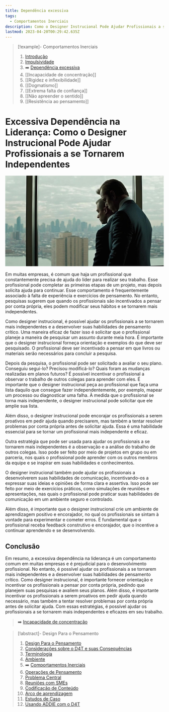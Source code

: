 ```yaml
---
title: Dependência excessiva
tags:
  - Comportamentos Inerciais
description: Como o Designer Instrucional Pode Ajudar Profissionais a se Tornarem Independentes
lastmod: 2023-04-20T00:29:42.635Z
---
```


>[!example]- Comportamentos Inerciais
>
>1. [Introdução](Comportamentos%20Inerciais.md)
>2. [Impulsividade](Impulsividade.md)
>3. ➡️ [Dependência excessiva](Dependência%20excessiva.md)
>4. [[Incapacidade de concentração]]
>5. [[Rigidez e inflexibilidade]]
>6. [[Dogmatismo]]
>7. [[Extrema falta de confiança]]
>8. [[Não apreender o sentido]]
>9. [[Resistência ao pensamento]]

# Excessiva Dependência na Liderança: Como o Designer Instrucional Pode Ajudar Profissionais a se Tornarem Independentes

![](../../_uploads/d4t-assets/images/inertial-behaviors-dependecy.jpg)

Em muitas empresas, é comum que haja um profissional que constantemente precisa de ajuda do líder para realizar seu trabalho. Esse profissional pode completar as primeiras etapas de um projeto, mas depois solicita ajuda para continuar. Esse comportamento é frequentemente associado à falta de experiência e exercícios de pensamento. No entanto, pesquisas sugerem que quando os profissionais são incentivados a pensar por conta própria, eles podem modificar seus hábitos e se tornarem mais independentes.

Como designer instrucional, é possível ajudar os profissionais a se tornarem mais independentes e a desenvolver suas habilidades de pensamento crítico. Uma maneira eficaz de fazer isso é solicitar que o profissional planeje a maneira de pesquisar um assunto durante meia hora. É importante que o designer instrucional forneça orientação e exemplos do que deve ser pesquisado. O profissional deve ser incentivado a pensar em que livros ou materiais serão necessários para concluir a pesquisa.

Depois da pesquisa, o profissional pode ser solicitado a avaliar o seu plano. Conseguiu segui-lo? Precisou modificá-lo? Quais foram as mudanças realizadas em planos futuros? É possível incentivar o profissional a observar o trabalho de outros colegas para aprender com eles. É importante que o designer instrucional peça ao profissional que faça uma lista daquilo que consegue fazer independentemente, por exemplo, mapear um processo ou diagnosticar uma falha. À medida que o profissional se torna mais independente, o designer instrucional pode solicitar que ele amplie sua lista.

Além disso, o designer instrucional pode encorajar os profissionais a serem proativos em pedir ajuda quando precisarem, mas também a tentar resolver problemas por conta própria antes de solicitar ajuda. Essa é uma habilidade essencial para se tornar um profissional mais independente e eficaz.

Outra estratégia que pode ser usada para ajudar os profissionais a se tornarem mais independentes é a observação e a análise do trabalho de outros colegas. Isso pode ser feito por meio de projetos em grupo ou em parceria, nos quais o profissional pode aprender com os outros membros da equipe e se inspirar em suas habilidades e conhecimentos.

O designer instrucional também pode ajudar os profissionais a desenvolverem suas habilidades de comunicação, incentivando-os a expressar suas ideias e opiniões de forma clara e assertiva. Isso pode ser feito por meio de exercícios práticos, como simulações de reuniões e apresentações, nas quais o profissional pode praticar suas habilidades de comunicação em um ambiente seguro e controlado.

Além disso, é importante que o designer instrucional crie um ambiente de aprendizagem positivo e encorajador, no qual os profissionais se sintam à vontade para experimentar e cometer erros. É fundamental que o profissional receba feedback construtivo e encorajador, que o incentive a continuar aprendendo e se desenvolvendo.

## Conclusão

Em resumo, a excessiva dependência na liderança é um comportamento comum em muitas empresas e é prejudicial para o desenvolvimento profissional. No entanto, é possível ajudar os profissionais a se tornarem mais independentes e a desenvolver suas habilidades de pensamento crítico. Como designer instrucional, é importante fornecer orientação e incentivar os profissionais a pensar por conta própria, pedindo que planejem suas pesquisas e avaliem seus planos. Além disso, é importante incentivar os profissionais a serem proativos em pedir ajuda quando necessário, mas também a tentar resolver problemas por conta própria antes de solicitar ajuda. Com essas estratégias, é possível ajudar os profissionais a se tornarem mais independentes e eficazes em seu trabalho.

> ➡️ [Incapacidade de concentração](Incapacidade%20de%20concentração.md)

>[!abstract]- Design Para o Pensamento
>
>1. [Design Para o Pensamento](../Design%20Para%20o%20Pensamento.md)
>2. [Considerações sobre o D4T e suas Consequências](../Considerações%20sobre%20o%20D4T%20e%20suas%20Consequências.md)
>3. [Terminologia](../Terminologia.md)
>4. [Ambiente](../Dia%20a%20dia%20do%20Designer%20Instrucional/Ambiente.md)
>5. ➡️ [Comportamentos Inerciais](Comportamentos%20Inerciais.md)
>6. [Operações de Pensamento](../../../Operações%20de%20Pensamento/Operações%20de%20Pensamento.md)
>5. [Problema Central](../Dia%20a%20dia%20do%20Designer%20Instrucional/Problema%20Central.md)
>6. [Reuniões com SMEs](../Dia%20a%20dia%20do%20Designer%20Instrucional/Reuniões%20com%20SMEs.md)
>7. [Codificação de Conteúdo](../Dia%20a%20dia%20do%20Designer%20Instrucional/Codificação%20de%20Conteúdo.md)
>8. [Arco de aprendizagem](../Dia%20a%20dia%20do%20Designer%20Instrucional/Arco%20de%20aprendizagem.md)
>9. [Estudos de Caso](../../../Estudos%20de%20caso/Estudos%20de%20Caso.md)
>10. [Usando ADDIE com o D4T](../Dia%20a%20dia%20do%20Designer%20Instrucional/Usando%20ADDIE%20com%20o%20D4T.md)